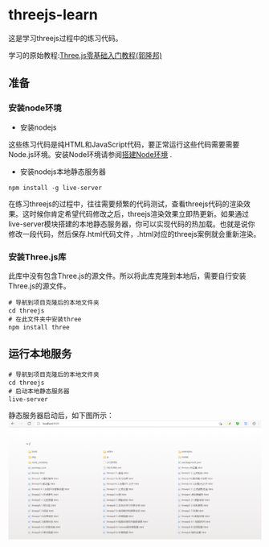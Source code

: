 # threejs-learn

 这是学习threejs过程中的练习代码。

学习的原始教程:[Three.js零基础入门教程(郭隆邦)](http://www.yanhuangxueyuan.com/Three.js/)

## 准备

### 安装node环境

- 安装nodejs

这些练习代码是纯HTML和JavaScript代码，要正常运行这些代码需要需要Node.js环境。安装Node环境请参阅[搭建Node环境](https://ldc2.layabox.com/doc/?language=zh&nav=zh-ts-1-0-0) .

- 安装nodejs本地静态服务器

```shell
npm install -g live-server
```

在练习threejs的过程中，往往需要频繁的代码测试，查看threejs代码的渲染效果。这时候你肯定希望代码修改之后，threejs渲染效果立即热更新。如果通过live-server模块搭建的本地静态服务器，你可以实现代码的热加载。也就是说你修改一段代码，然后保存.html代码文件，.html对应的threejs案例就会重新渲染。

### 安装Three.js库

此库中没有包含Three.js的源文件。所以将此库克隆到本地后，需要自行安装Three.js的源文件。

```shell
# 导航到项目克隆后的本地文件夹
cd threejs
# 在此文件夹中安装three
npm install three
```

## 运行本地服务

```shell
# 导航到项目克隆后的本地文件夹
cd threejs
# 启动本地静态服务器
live-server
```

静态服务器启动后，如下图所示：
![静态服务器画面](img/index.png)
